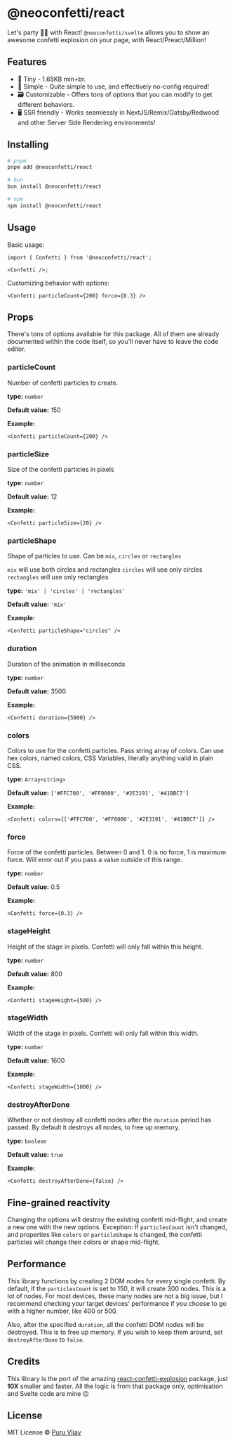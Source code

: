 # @neoconfetti/react

Let's party 🎊🎊 with React! `@neoconfetti/svelte` allows you to show an awesome confetti explosion on your page, with React/Preact/Million!

## Features

- 🤏 Tiny - 1.65KB min+br.
- 🐇 Simple - Quite simple to use, and effectively no-config required!
- 🗃️ Customizable - Offers tons of options that you can modify to get different behaviors.
- 🖥️ SSR friendly - Works seamlessly in NextJS/Remix/Gatsby/Redwood and other Server Side Rendering environments!

<!-- TODO: Examples -->
<!-- [Try it in Svelte REPL](https://svelte.dev/repl/4e41a080739a4427a1f2c98b7f5d4b24) -->

## Installing

```bash
# pnpm
pnpm add @neoconfetti/react

# bun
bun install @neoconfetti/react

# npm
npm install @neoconfetti/react
```

## Usage

Basic usage:

```tsx
import { Confetti } from '@neoconfetti/react';

<Confetti />;
```

Customizing behavior with options:

```tsx
<Confetti particleCount={200} force={0.3} />
```

## Props

There's tons of options available for this package. All of them are already documented within the code itself, so you'll never have to leave the code editor.

### particleCount

Number of confetti particles to create.

**type:** `number`

**Default value:** 150

**Example:**

```tsx
<Confetti particleCount={200} />
```

### particleSize

Size of the confetti particles in pixels

**type:** `number`

**Default value:** 12

**Example:**

```tsx
<Confetti particleSize={20} />
```

### particleShape

Shape of particles to use. Can be `mix`, `circles` or `rectangles`

`mix` will use both circles and rectangles
`circles` will use only circles
`rectangles` will use only rectangles

**type:** `'mix' | 'circles' | 'rectangles'`

**Default value:** `'mix'`

**Example:**

```tsx
<Confetti particleShape="circles" />
```

### duration

Duration of the animation in milliseconds

**type:** `number`

**Default value:** 3500

**Example:**

```tsx
<Confetti duration={5000} />
```

### colors

Colors to use for the confetti particles. Pass string array of colors. Can use hex colors, named colors, CSS Variables, literally anything valid in plain CSS.

**type:** `Array<string>`

**Default value:** `['#FFC700', '#FF0000', '#2E3191', '#41BBC7']`

**Example:**

```tsx
<Confetti colors={['#FFC700', '#FF0000', '#2E3191', '#41BBC7']} />
```

### force

Force of the confetti particles. Between 0 and 1. 0 is no force, 1 is maximum force. Will error out if you pass a value outside of this range.

**type:** `number`

**Default value:** 0.5

**Example:**

```tsx
<Confetti force={0.3} />
```

### stageHeight

Height of the stage in pixels. Confetti will only fall within this height.

**type:** `number`

**Default value:** 800

**Example:**

```tsx
<Confetti stageHeight={500} />
```

### stageWidth

Width of the stage in pixels. Confetti will only fall within this width.

**type:** `number`

**Default value:** 1600

**Example:**

```tsx
<Confetti stageWidth={1000} />
```

### destroyAfterDone

Whether or not destroy all confetti nodes after the `duration` period has passed. By default it destroys all nodes, to free up memory.

**type:** `boolean`

**Default value:** `true`

**Example:**

```tsx
<Confetti destroyAfterDone={false} />
```

<!-- TODO -->
<!-- ## Examples -->

<!-- [Basic Example](https://svelte.dev/repl/4e41a080739a4427a1f2c98b7f5d4b24?version=3.50.1)

[Confetti where mouse click](https://svelte.dev/repl/dbe0ab06c34f4f25aa6f948fdd1982c7?version=3.50.1) -->

## Fine-grained reactivity

Changing the options will destroy the existing confetti mid-flight, and create a new one with the new options. Exception: If `particlesCount` isn't changed, and properties like `colors` or `particleShape` is changed, the confetti particles will change their colors or shape mid-flight.

## Performance

This library functions by creating 2 DOM nodes for every single confetti. By default, if the `particlesCount` is set to 150, it will create 300 nodes. This is a lot of nodes. For most devices, these many nodes are not a big issue, but I recommend checking your target devices' performance if you choose to go with a higher number, like 400 or 500.

Also, after the specified `duration`, all the confetti DOM nodes will be destroyed. This is to free up memory. If you wish to keep them around, set `destroyAfterDone` to `false`.

## Credits

This library is the port of the amazing [react-confetti-explosion](https://www.npmjs.com/package//react-confetti-explosion) package, just **10X** smaller and faster. All the logic is from that package only, optimisation and Svelte code are mine 😉

## License

MIT License
© [Puru Vijay](https://twitter.com/puruvjdev)
